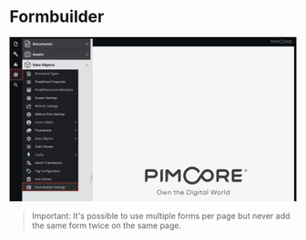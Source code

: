 # Formbuilder 

![](images/01.jpg)


> Important: It's possible to use multiple forms per page but never add the same form twice on the same page.
